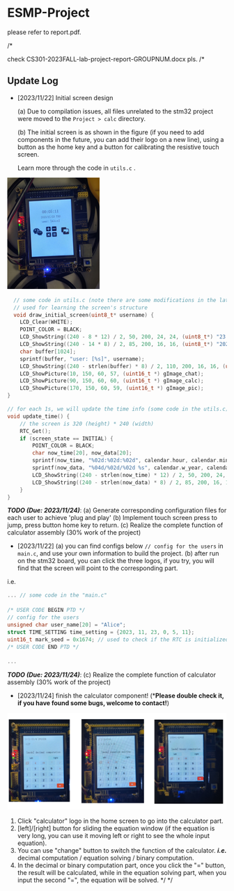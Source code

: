 # ESMP-Project

please refer to report.pdf.




/*

check CS301-2023FALL-lab-project-report-GROUPNUM.docx pls.
/*
## Update Log
- [2023/11/22] Initial screen design
  
  (a) Due to compilation issues, all files unrelated to the stm32 project were moved to the `Project > calc` directory.

  (b) The initial screen is as shown in the figure (if you need to add components in the future, you can add their logo on a new line), using a button as the home key and a button for calibrating the resistive touch screen.
  
  Learn more through the code in `utils.c` .

<img src="https://raw.githubusercontent.com/Maystern/picbed/main/278EE8593A315DE9F5F38BB3234D9035.jpg" alt="278EE8593A315DE9F5F38BB3234D9035" style="zoom:25%;" />

```c
  // some code in utils.c (note there are some modifications in the later version after 2023/11/21)
  // used for learning the screen's structure
  void draw_initial_screen(uint8_t* username) {
    LCD_Clear(WHITE);
    POINT_COLOR = BLACK;
    LCD_ShowString((240 - 8 * 12) / 2, 50, 200, 24, 24, (uint8_t*) "23:59:59"); // show text in middle of the line
    LCD_ShowString((240 - 14 * 8) / 2, 85, 200, 16, 16, (uint8_t*) "2023/11/22 WED");
    char buffer[1024];
    sprintf(buffer, "user: [%s]", username);
    LCD_ShowString((240 - strlen(buffer) * 8) / 2, 110, 200, 16, 16, (uint8_t*) buffer);
    LCD_ShowPicture(10, 150, 60, 57, (uint16_t *) gImage_chat);
    LCD_ShowPicture(90, 150, 60, 60, (uint16_t *) gImage_calc);
    LCD_ShowPicture(170, 150, 60, 59, (uint16_t *) gImage_pic);
}
```

```c
// for each 1s, we will update the time info (some code in the utils.c)
void update_time() {
	// the screen is 320 (height) * 240 (width)
	RTC_Get();
	if (screen_state == INITIAL) {
		POINT_COLOR = BLACK;
		char now_time[20], now_data[20];
		sprintf(now_time, "%02d:%02d:%02d", calendar.hour, calendar.min, calendar.sec);
		sprintf(now_data, "%04d/%02d/%02d %s", calendar.w_year, calendar.w_month, calendar.w_date, getDayOfWeekString(calendar.week));
		LCD_ShowString((240 - strlen(now_time) * 12) / 2, 50, 200, 24, 24, (uint8_t*) now_time);
		LCD_ShowString((240 - strlen(now_data) * 8) / 2, 85, 200, 16, 16, (uint8_t*) now_data);
	}
}

```

***TODO (Due: 2023/11/24)***: (a) Generate corresponding configuration files for each user to achieve 'plug and play' (b) Implement touch screen press to jump, press button home key to return. (c) Realize the complete function of calculator assembly (30% work of the project) 

- [2023/11/22] (a) you can find configs below `// config for the users` in  `main.c`, and use your own information to build the project. (b) after run on the stm32 board, you can click the three logos, if you try, you will find that the screen will point to the corresponding part.   

i.e.

```c
... // some code in the "main.c"

/* USER CODE BEGIN PTD */
// config for the users
unsigned char user_name[20] = "Alice";
struct TIME_SETTING time_setting = {2023, 11, 23, 0, 5, 11};
uint16_t mark_seed = 0x1674; // used to check if the RTC is initialized (if you want to reset the RTC, change this value)
/* USER CODE END PTD */

...
```

***TODO (Due: 2023/11/24)***: (c) Realize the complete function of calculator assembly (30% work of the project)


- [2023/11/24]  finish the calculator component! (***Please double check it, if you have found some bugs, welcome to contact!**)

![image-20231124031649201](https://raw.githubusercontent.com/Maystern/picbed/main/image-20231124031649201.png)

1. Click "calculator" logo in the home screen to go into the calculator part.
2. [left]/[right] button for sliding the equation window (if the equation is very long, you can use it moving left or right to see the whole input equation).
3. You can use "change" button to switch the function of the calculator. ***i.e.*** decimal computation / equation solving / binary computation.
4. In the decimal or binary computation part, once you click the "=" button, the result will be calculated, while in the equation solving part, when you input the second "=", the equation will be solved.
*/
*/
